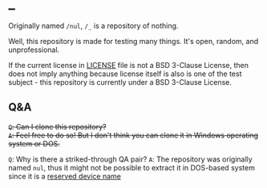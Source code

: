 # _

Originally named `/nul`, `/_` is a repository of nothing.

Well, this repository is made for testing many things. It's open, random, and unprofessional.

If the current license in [LICENSE](/LICENSE) file is not a BSD 3-Clause License, then does not imply anything because license itself is also is one of the test subject - this repository is currently under a BSD 3-Clause License.

## Q&A

<s>`Q`: Can I clone this repository?  
`A`: Feel free to do so! But I don't think you can clone it in Windows operating system or DOS.</s>

`Q`: Why is there a striked-through QA pair?
`A`: The repository was originally named `nul`, thus it might not be possible to extract it in DOS-based system since it is a [reserved device name](https://en.wikipedia.org/wiki/DOS#Reserved_device_names)
